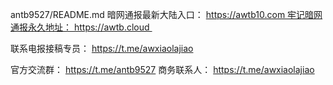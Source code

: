 antb9527/README.md
暗网通报最新大陆入口： https://awtb10.com 牢记暗网通报永久地址： https://awtb.cloud 

联系电报接稿专员： https://t.me/awxiaolajiao

官方交流群： https://t.me/antb9527
商务联系人： https://t.me/awxiaolajiao
